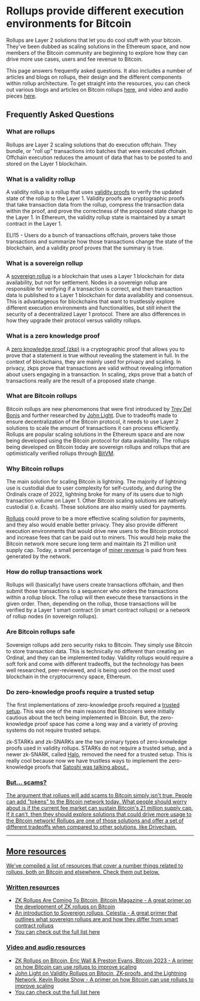# Rollups provide different execution environments for Bitcoin

Rollups are Layer 2 solutions that let you do cool stuff with your bitcoin. They've been dubbed as scaling solutions in the Ethereum space, and now members of the Bitcoin community are beginning to explore how they can drive more use cases, users and fee revenue to Bitcoin.

This page answers frequently asked questions. It also includes a number of articles and blogs on rollups, their design and the different components within rollup architecture. To get straight into the resources, you can check out various blogs and articles on Bitcoin rollups [here](https://www.bitcoinrollups.io/written-resources), and video and audio pieces [here](https://www.bitcoinrollups.io/video-and-audio-resources).

## Frequently Asked Questions

### What are rollups

Rollups are Layer 2 scaling solutions that do execution offchain. They bundle, or "roll up" transactions into batches that were executed offchain. Offchain execution reduces the amount of data that has to be posted to and stored on the Layer 1 blockchain.

### What is a validity rollup

A validity rollup is a rollup that uses [validity proofs](https://github.com/john-light/validity-rollups/blob/main/validity_rollups_on_bitcoin.md#-section-1-an-introduction-to-validity-rollups-) to verify the updated state of the rollup to the Layer 1. Validity proofs are cryptographic proofs that take transaction data from the rollup, compress the transaction data within the proof, and prove the correctness of the proposed state change to the Layer 1. In Ethereum, the validity rollup state is maintained by a smart contract in the Layer 1. 

ELI15 - Users do a bunch of transactions offchain, provers take those transactions and summarize how those transactions change the state of the blockchain, and a validity proof proves that the summary is true.

### What is a sovereign rollup

A [sovereign rollup](https://celestia.org/learn/sovereign-rollups/an-introduction/) is a blockchain that uses a Layer 1 blockchain for data availability, but not for settlement. Nodes in a sovereign rollup are responsible for verifying if a transaction is correct, and then transaction data is published to a Layer 1 blockchain for data availability and consensus. This is advantageous for blockchains that want to trustlessly explore different execution environments and functionalities, but still inherit the security of a decentralized Layer 1 protocol. There are also differences in how they upgrade their protocol versus validity rollups.

### What is a zero knowledge proof

A [zero knowledge proof (zkp)](https://z.cash/learn/what-are-zero-knowledge-proofs/) is a cryptographic proof that allows you to prove that a statement is true without revealing the statement in full. In the context of blockchains, they are mainly used for privacy and scaling. In privacy, zkps prove that transactions are valid without revealing information about users engaging in a transaction. In scaling, zkps prove that a batch of transactions really are the result of a proposed state change.

### What are Bitcoin rollups

Bitcoin rollups are new phenomenons that were first introduced by [Trey Del Bonis](https://tr3y.io/articles/crypto/bitcoin-zk-rollups.html) and further researched by [John Light](https://bitcoinrollups.org/). Due to tradeoffs made to ensure decentralization of the Bitcoin protocol, it needs to use Layer 2 solutions to scale the amount of transactions it can process efficiently. Rollups are popular scaling solutions in the Ethereum space and are now being developed using the Bitcoin protocol for data availability. The rollups being developed on Bitcoin today are sovereign rollups and rollups that are optimistically verified rollups through [BitVM](https://www.bitcoinrollups.io/bitvm).

### Why Bitcoin rollups

The main solution for scaling Bitcoin is lightning. The majority of lightning use is custodial due to user complexity for self-custody, and during the Ordinals craze of 2022, lightning broke for many of its users due to high transaction volume on Layer 1. Other Bitcoin scaling solutions are natively custodial (i.e. Ecash). These solutions are also mainly used for payments.

[Rollups](https://trustmachines.co/learn/what-are-rollups-and-how-can-they-work-on-bitcoin/) could prove to be a more effective scaling solution for payments, and they also would enable better privacy. They also provide different execution environments that would drive new users to the Bitcoin protocol and increase fees that can be paid out to miners. This would help make the Bitcoin network more secure long term and maintain its 21 million unit supply cap. Today, a small percentage of [miner revenue](https://www.theblock.co/data/on-chain-metrics/bitcoin/bitcoin-miner-revenue-daily) is paid from fees generated by the network.

### How do rollup transactions work

Rollups will (basically) have users create transactions offchain, and then submit those transactions to a sequencer who orders the transactions within a rollup block. The rollup will then execute these transactions in the given order. Then, depending on the rollup, those transactions will be verified by a Layer 1 smart contract (in smart contract rollups) or a network of rollup nodes (in sovereign rollups).

### Are Bitcoin rollups safe

Sovereign rollups add zero security risks to Bitcoin. They simply use Bitcoin to store transaction data. This is technically no different than creating an Ordinal, and they can be implemented today. Validity rollups would require a soft fork and come with different tradeoffs, but the technology has been well researched, peer-reviewed, and is being used on the most used blockchain in the cryptocurrency space, Ethereum.

### Do zero-knowledge proofs require a trusted setup

The first implementations of zero-knowledge proofs required a [trusted setup](https://blog.pantherprotocol.io/a-guide-to-understanding-trusted-setups/). This was one of the main reasons that Bitcoiners were initially cautious about the tech being implemented in Bitcoin. But, the zero-knowledge proof space has come a long way and a variety of proving systems do not require trusted setups.

zk-STARKs and zk-SNARKs are the two primary types of zero-knowledge proofs used in validity rollups. STARKs do not require a trusted setup, and a newer zk-SNARK, called [Halo](https://electriccoin.co/blog/halo-recursive-proof-composition-without-a-trusted-setup/), removed the need for a trusted setup. This is really cool because now we have trustless ways to implement the zero-knowledge proofs that <u> [Satoshi was talking about](https://bitcointalk.org/index.php?topic=770.msg8637#msg8637) <u>.

### But... scams?

The argument that rollups will add scams to Bitcoin simply isn't true. People can add "tokens" to the Bitcoin network today. What people should worry about is if the current fee market can sustain Bitcoin's 21 million supply cap. If it can't, then they should explore solutions that could drive more usage to the Bitcoin network! Rollups are one of those solutions and offer a set of different tradeoffs when compared to other solutions, like Drivechain.

---

## More resources

We've compiled a list of resources that cover a number things related to rollups, both on Bitcoin and elsewhere. Check them out below.

### Written resources

- <u> [ZK Rollups Are Coming To Bitcoin, Bitcoin Magazine](https://bitcoinmagazine.com/technical/zk-rollups-are-coming-to-bitcoin-heres-all-you-need-to-know#) <u> - A great primer on the development of ZK rollups on Bitcoin
- <u> [An introduction to Sovereign rollups, Celestia](https://celestia.org/learn/sovereign-rollups/an-introduction/) <u> - A great primer that outlines what sovereign rollups are and how they differ from smart contract rollups
- You can check out the full list <u> [here](https://www.bitcoinrollups.io/written-resources) <u>

### Video and audio resources

- <u> [ZK Rollups on Bitcoin, Eric Wall & Preston Evans, Bitcoin 2023](https://www.youtube.com/watch?v=CJ8HUKeDy4Q&t=1s) <u> - A primer on how Bitcoin can use rollups to improve scaling
- <u> [John Light on Validity Rollups on Bitocin, ZK-proofs, and the Lightning Network, Kevin Rooke Show](https://www.youtube.com/watch?v=feODuDF2xv0) - A primer on how Bitcoin can use rollups to improve scaling
- You can check out the full list <u> [here](https://www.bitcoinrollups.io/video-and-audio-resources)
